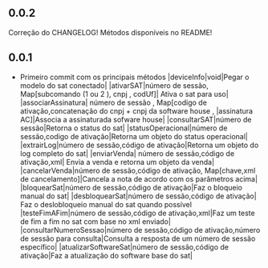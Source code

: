 ## 0.0.2
Correção do CHANGELOG!
Métodos disponíveis no README!

## 0.0.1
* Primeiro commit com os principais métodos 
|deviceInfo|void|Pegar o modelo do sat conectado|
|ativarSAT|número de sessão, Map[subcomando (1 ou 2 ), cnpj , codUf]| Ativa o sat para uso|
|associarAssinatura| número de sessão , Map[codigo de ativação,concatenação do cnpj + cnpj da software house , |assinatura AC]|Associa a assinaturada sofware house|
|consultarSAT|número de sessão|Retorna o status do sat|
|statusOperacional|número de sessão,codigo de ativação|Retorna um objeto do status operacional|
|extrairLog|número de sessão,código de ativação|Retorna um objeto do log completo do sat|
|enviarVenda| número de sessão,código de ativação,xml| Envia a venda e retorna um objeto da venda|
|cancelarVenda|número de sessão,código de ativação, Map[chave,xml de cancelamento]|Cancela a nota de acordo com os parâmetros acima|
|bloquearSat|número de sessão,código de ativação|Faz o bloqueio manual do sat|
|desbloquearSat|número de sessão,código de ativação| Faz o deslobloqueio manual do sat quando possível
|testeFimAFim|número de sessão,código de ativação,xml|Faz um teste de fim a fim no sat com base no xml enviado|
|consultarNumeroSessao|número de sessão,código de ativação,número de sessão para consulta|Consulta a resposta de um número de sessão específico|
|atualizarSoftwareSat|número de sessão,código de ativação|Faz a atualização do software base do sat|
